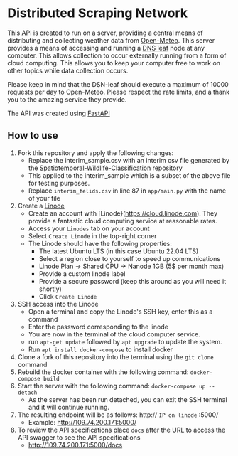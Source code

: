# Distributed Scraping Network

This API is created to run on a server, providing a central means of distributing and collecting 
weather data from [Open-Meteo](https://open-meteo.com/). 
This server provides a means of accessing and running a [DNS leaf](https://github.com/Spatiotemporal-Wildlife-Classification/DSN-Leaf)
node at any computer. This allows collection to occur externally running from a form of cloud computing. 
This allows you to keep your computer free to work on other topics while data collection occurs. 

Please keep in mind that the DSN-leaf should execute a maximum of 10000 requests per day to Open-Meteo. 
Please respect the rate limits, and a thank you to the amazing service they provide. 

The API was created using [FastAPI](https://fastapi.tiangolo.com/)

## How to use
1. Fork this repository and apply the following changes:
    - Replace the interim_sample.csv with an interim csv file generated by the [Spatiotemporal-Wildlife-Classification](https://github.com/trav-d13/spatiotemporal_wildlife_classification) repository
    - This applied to the interim_sample which is a subset of the above file for testing purposes.
    - Replace `interim_felids.csv` in line 87 in `app/main.py` with the name of your file
2. Create a [Linode](https://cloud.linode.com)
    - Create an account with [Linode}(https://cloud.linode.com). They provide a fantastic cloud computing service at reasonable rates. 
    - Access your `Linodes` tab on your account
    - Select `Create Linode` in the top-right corner
    - The Linode should have the following properties:
      - The latest Ubuntu LTS (in this case Ubuntu 22.04 LTS)
      - Select a region close to yourself to speed up communications
      - Linode Plan -> Shared CPU -> Nanode 1GB (5$ per month max)
      - Provide a custom linode label
      - Provide a secure password (keep this around as you will need it shortly)
      - Click `Create Linode`
3. SSH access into the Linode
    - Open a terminal and copy the Linode's SSH key, enter this as a command
    - Enter the password corresponding to the linode
    - You are now in the terminal of the cloud computer service.
    - run `apt-get update` followed by `apt upgrade` to update the system.
    - Run `apt install docker-compose` to install docker
4. Clone a fork of this repository into the terminal using the `git clone` command
5. Rebuild the docker container with the following command: `docker-compose build`
6. Start the server with the following command: `docker-compose up --detach`
   - As the server has been run detached, you can exit the SSH terminal and it will continue running.
7. The resulting endpoint will be as follows: http:// `IP on linode` :5000/
    - Example: http://109.74.200.171:5000/
8. To review the API specifications place `docs` after the URL to access the API swagger to see the API specifications
   - http://109.74.200.171:5000/docs